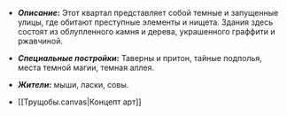 - **_Описание_:**
    Этот квартал представляет собой темные и запущенные улицы, где обитают преступные элементы и нищета. Здания здесь состоят из облупленного камня и дерева, украшенного граффити и ржавчиной.

- **_Специальные постройки_:**
    Таверны и притон, тайные подполья, места темной магии, темная аллея.

- **_Жители_:**
    мыши, ласки, совы.

- [[Трущобы.canvas|Концепт арт]]